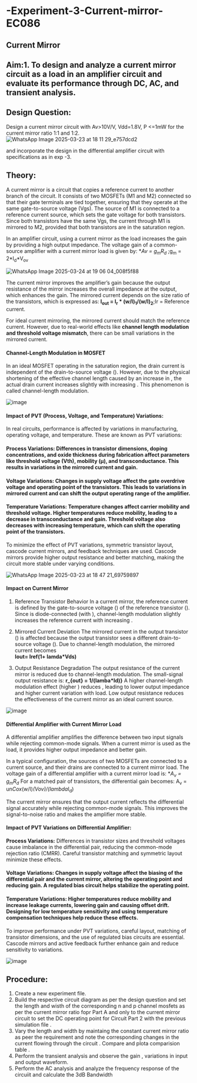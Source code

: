 # -Experiment-3-Current-mirror-EC086
## Current Mirror
## Aim:1. To design and analyze a current mirror circuit as a load in an amplifier circuit and evaluate its performance through DC, AC, and transient analysis.
## Design Question:
Design a current mirror circuit with Av>10V/V, Vdd=1.8V, P <=1mW for the current mirror ratio 1:1 and 1:2.
![WhatsApp Image 2025-03-23 at 18 11 29_e757dcd2](https://github.com/user-attachments/assets/c572efeb-975c-4756-9084-6cc557031bc8)

and incorporate the design in the differential amplifier circuit with specifications as in exp -3.
## Theory:
 A current mirror is a circuit that copies a reference current to another branch of the circuit. It consists of two MOSFETs (M1 and M2) connected so that their gate terminals are tied together, ensuring that they operate at the same gate-to-source voltage (Vgs). The source of M1 is connected to a reference current source, which sets the gate voltage for both transistors. Since both transistors have the same Vgs, the current through M1 is mirrored to M2, provided that both transistors are in the saturation region.

In an amplifier circuit, using a current mirror as the load increases the gain by providing a high output impedance. The voltage gain of a common-source amplifier with a current mirror load is given by:
**Av = g<sub>m</sub>*R<sub>d</sub>** ;g<sub>m</sub> = 2*I<sub>d</sub>*V<sub>ov</sub> 

![WhatsApp Image 2025-03-24 at 19 06 04_008f5f88](https://github.com/user-attachments/assets/7cafab1b-26ab-4373-8526-e2b957a77876)

The current mirror improves the amplifier’s gain because the output resistance of the mirror increases the overall impedance at the output, which enhances the gain. The mirrored current depends on the size ratio of the transistors, which is expressed as:
**I<sub>out</sub> = I<sub>r</sub> * (w/l)<sub>1</sub>/(w/l)<sub>2</sub>**;Ir = Reference current.

For ideal current mirroring, the mirrored current should match the reference current. However, due to real-world effects like **channel length modulation and threshold voltage mismatch**, there can be small variations in the mirrored current.

#### **Channel-Length Modulation in MOSFET**
In an ideal MOSFET operating in the saturation region, the drain current is independent of the drain-to-source voltage (). However, due to the physical shortening of the effective channel length caused by an increase in , the actual drain current increases slightly with increasing . This phenomenon is called channel-length modulation.

![image](https://github.com/user-attachments/assets/0957afc5-3814-4cc6-baf4-36da9cb86419)

#### **Impact of PVT (Process, Voltage, and Temperature) Variations**:
In real circuits, performance is affected by variations in manufacturing, operating voltage, and temperature. These are known as PVT variations:
#### **Process Variations:** Differences in transistor dimensions, doping concentrations, and oxide thickness during fabrication affect parameters like threshold voltage (Vth), mobility (μ), and transconductance. This results in variations in the mirrored current and gain.

#### **Voltage Variations:** Changes in supply voltage affect the gate overdrive voltage and operating point of the transistors. This leads to variations in mirrored current and can shift the output operating range of the amplifier.

#### **Temperature Variations:** Temperature changes affect carrier mobility and threshold voltage. Higher temperatures reduce mobility, leading to a decrease in transconductance and gain. Threshold voltage also decreases with increasing temperature, which can shift the operating point of the transistors.

To minimize the effect of PVT variations, symmetric transistor layout, cascode current mirrors, and feedback techniques are used. Cascode mirrors provide higher output resistance and better matching, making the circuit more stable under varying conditions.

![WhatsApp Image 2025-03-23 at 18 47 21_69759897](https://github.com/user-attachments/assets/0c6a449e-62e2-4493-889c-32e506ff133d)

#### Impact on Current Mirror

1. Reference Transistor Behavior
In a current mirror, the reference current is defined by the gate-to-source voltage () of the reference transistor (). Since  is diode-connected (with ), channel-length modulation slightly increases the reference current with increasing .

3. Mirrored Current Deviation
The mirrored current in the output transistor () is affected because the output transistor sees a different drain-to-source voltage (). Due to channel-length modulation, the mirrored current becomes\
**Iout= Iref(1+ lamda*Vds)**

5. Output Resistance Degradation
The output resistance of the current mirror is reduced due to channel-length modulation. The small-signal output resistance is:
**r_{out} = 1/(lamba*Id)}**
A higher channel-length modulation effect (higher ) reduces , leading to lower output impedance and higher current variation with load.
Low output resistance reduces the effectiveness of the current mirror as an ideal current source.

![image](https://github.com/user-attachments/assets/9b5ba9d1-771a-445e-b0a0-37f7b0e314fb)

#### **Differential Amplifier with Current Mirror Load**

A differential amplifier amplifies the difference between two input signals while rejecting common-mode signals. When a current mirror is used as the load, it provides higher output impedance and better gain. 

In a typical configuration, the sources of two MOSFETs are connected to a current source, and their drains are connected to a current mirror load.
The voltage gain of a differential amplifier with a current mirror load is:
**A<sub>v</sub> = g<sub>m</sub>*R<sub>d</sub>**
For a matched pair of transistors, the differential gain becomes:
A<sub>v</sub> = un*Cox*(w/l)*(Vov)/(lambda*I<sub>d</sub>) 

The current mirror ensures that the output current reflects the differential signal accurately while rejecting common-mode signals. This improves the signal-to-noise ratio and makes the amplifier more stable.

#### **Impact of PVT Variations on Differential Amplifier:**
**Process Variations:** Differences in transistor sizes and threshold voltages cause imbalance in the differential pair, reducing the common-mode rejection ratio (CMRR). Careful transistor matching and symmetric layout minimize these effects.

#### **Voltage Variations**: Changes in supply voltage affect the biasing of the differential pair and the current mirror, altering the operating point and reducing gain. A regulated bias circuit helps stabilize the operating point.

#### **Temperature Variations:** Higher temperatures reduce mobility and increase leakage currents, lowering gain and causing offset drift. Designing for low temperature sensitivity and using temperature compensation techniques help reduce these effects.

To improve performance under PVT variations, careful layout, matching of transistor dimensions, and the use of regulated bias circuits are essential. Cascode mirrors and active feedback further enhance gain and reduce sensitivity to variations.

![image](https://github.com/user-attachments/assets/adb54238-c8d1-4558-9ee5-98a4af3fe74b)

## Procedure:
1. Create a new experiment file.
2. Build the respective circuit diagram as per the design question and set the length and wisth of the corresponding n and p channel mosfets as per the current mirror ratio fopr Part A and only to the current mirror circuit to set the DC operating point for Circuit Part 2 with the previous simulation file .
3. Vary the length and width by maintaing the constant current mirror ratio as peer the requirement and note the corresponding changes in the current flowing through the circuit . Compare and plota comparision table .
4. Perform the transient analysis and observe the gain , variations in input and output waveform.
5. Perform the AC analysis and analyze the frequency response of the circuiit and calculate the 3dB Bandwidth 
